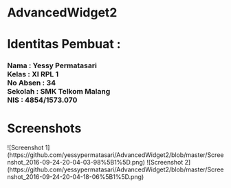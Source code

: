 # AdvancedWidget2
<h1>Identitas Pembuat : </h1>
<h3>Nama      : Yessy Permatasari
<br>Kelas     : XI RPL 1
<br>No Absen  : 34
<br>Sekolah   : SMK Telkom Malang
<br>NIS       : 4854/1573.070 </h3>
<h1>Screenshots</h1>
![Screenshot 1](https://github.com/yessypermatasari/AdvancedWidget2/blob/master/Screenshot_2016-09-24-20-04-03-98%5B1%5D.png)
![Screenshot 2](https://github.com/yessypermatasari/AdvancedWidget2/blob/master/Screenshot_2016-09-24-20-04-18-06%5B1%5D.png)
